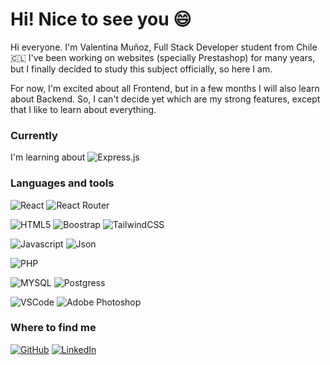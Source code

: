 <h1>Hi! Nice to see you 😄</h1>

Hi everyone. I'm Valentina Muñoz, Full Stack Developer student from Chile 🇨🇱 I've been working on websites (specially Prestashop) for many years, but I finally decided to study this subject officially, so here I am.

For now, I'm excited about all Frontend, but in a few months I will also learn about Backend. So, I can't decide yet which are my strong features, except that I like to learn about everything.

<h3>Currently</h3>
<p>I'm learning about <img alt="Express.js" src="https://img.shields.io/badge/Express.js-404D59?style=for-the-badge" /></p>

<h3>Languages and tools</h3>
<p><img alt="React" src="https://img.shields.io/badge/React-20232A?style=for-the-badge&logo=react&logoColor=61DAFB" /> <img alt="React Router" src="https://img.shields.io/badge/React_Router-CA4245?style=for-the-badge&logo=react-router&logoColor=white" /> </p>
<p><img alt="HTML5" src="https://img.shields.io/badge/HTML5-E34F26?style=for-the-badge&logo=html5&logoColor=white" /> <img alt="Boostrap" src="https://img.shields.io/badge/Bootstrap-563D7C?style=for-the-badge&logo=bootstrap&logoColor=white" /> <img alt="TailwindCSS" src="https://img.shields.io/badge/Tailwind_CSS-38B2AC?style=for-the-badge&logo=tailwind-css&logoColor=white />
  <img alt="CSS3" src="https://img.shields.io/badge/CSS3-1572B6?style=for-the-badge&logo=css3&logoColor=white" /></p>
<p><img alt="Javascript" src="https://img.shields.io/badge/JavaScript-323330?style=for-the-badge&logo=javascript&logoColor=F7DF1E" /> <img alt="Json" src="https://img.shields.io/badge/json-5E5C5C?style=for-the-badge&logo=json&logoColor=white" /></p>
<p><img alt="PHP" src="https://img.shields.io/badge/PHP-777BB4?style=for-the-badge&logo=php&logoColor=white" /></p>
<p><img alt="MYSQL" src="https://img.shields.io/badge/MySQL-005C84?style=for-the-badge&logo=mysql&logoColor=white" /> <img alt="Postgress" src="https://img.shields.io/badge/PostgreSQL-316192?style=for-the-badge&logo=postgresql&logoColor=white" /></p>
<p><img alt="VSCode" src="https://img.shields.io/badge/VSCode-0078D4?style=for-the-badge&logo=visual%20studio%20code&logoColor=white" /> <img alt="Adobe Photoshop" src="https://img.shields.io/badge/Adobe%20Photoshop-31A8FF?style=for-the-badge&logo=Adobe%20Photoshop&logoColor=black" /> </p>

<h3>Where to find me</h3>
<p><a href="https://github.com/vnasp"><img alt="GitHub" src="https://img.shields.io/badge/GitHub-100000?style=for-the-badge&logo=github&logoColor=white" /></a> <a href="http://linkedin.com/in/valentinamunoz-frontend"><img alt="LinkedIn" src="https://img.shields.io/badge/LinkedIn-0077B5?style=for-the-badge&logo=linkedin&logoColor=white" /></a> <a href=""></p>



